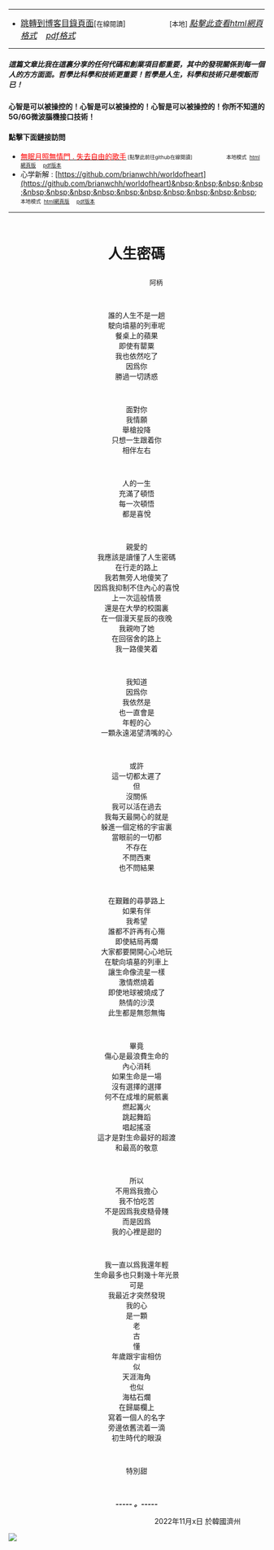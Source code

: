 ****
- [<font size=3>跳轉到博客目錄頁面</font>](../../tableOfContent.md)[<font size=2>在線閱讀</font>]&nbsp;&nbsp; &nbsp; &nbsp; &nbsp; &nbsp; &nbsp; &nbsp; &nbsp; &nbsp;&nbsp; &nbsp;  <font size=2> [本地] </font><font size=3>[*_點擊此查看html網頁格式_*](../../tableOfContent.html)&nbsp; &nbsp; [*_pdf格式_*](../../tableOfContent.md.pdf)</font>
****

##### *_這篇文章比我在這裏分享的任何代碼和創業項目都重要，其中的發現關係到每一個人的方方面面。哲學比科學和技術更重要！哲學是人生，科學和技術只是喫飯而已！_*

#### 心智是可以被操控的！心智是可以被操控的！心智是可以被操控的！你所不知道的5G/6G微波腦機接口技術！ 

#### 點擊下面鏈接訪問
- [<font color=red>無眠月照無情門 . 失去自由的歌手</font>](https://github.com/brianwchh/worldofheart/blob/main/md_and_html/%E7%84%A1%E7%9C%A0%E6%9C%88%E7%85%A7%E7%84%A1%E6%83%85%E9%96%80.md)<font size=1> [點擊此前往github在線閱讀]</font> &nbsp;&nbsp;&nbsp;&nbsp;&nbsp;&nbsp;&nbsp;&nbsp;&nbsp;&nbsp;&nbsp;&nbsp;&nbsp;&nbsp;&nbsp; <font size=1>本地模式 &nbsp;[html網頁版](../../md_and_html/無眠月照無情門.html) &nbsp;&nbsp;&nbsp; [pdf版本](../../md_and_html/無眠月照無情門.md.pdf) </font>
- 心学新解 : [https://github.com/brianwchh/worldofheart](https://github.com/brianwchh/worldofheart)&nbsp;&nbsp;&nbsp;&nbsp;&nbsp;&nbsp;&nbsp;&nbsp;&nbsp;&nbsp;&nbsp;&nbsp;&nbsp;&nbsp;&nbsp; <font size=1>本地模式 &nbsp;[html網頁版](../../md_and_html/心學新解.html) &nbsp;&nbsp;&nbsp; [pdf版本](../../md_and_html/心學新解.md.pdf) </font>

****

</br>

****<p align="center" style="font-size: 28px;">人生密碼</p>****

<p align="center" style="font-size: small;">&nbsp;&nbsp;&nbsp;&nbsp;&nbsp;&nbsp;&nbsp;&nbsp;&nbsp;&nbsp;&nbsp;&nbsp;&nbsp;&nbsp;&nbsp;&nbsp;&nbsp;&nbsp;&nbsp;&nbsp; 阿柄</p>


<div align="center"> <!-- div_1-->

<p align="center"> 
    
</br>

誰的人生不是一趟  
駛向墳墓的列車呢  
餐桌上的蘋果  
即使有罌粟  
我也依然吃了  
因爲你  
勝過一切誘惑   
    
</br>

面對你  
我情願  
舉槍投降  
只想一生跟着你  
相伴左右  
    
</br>

人的一生  
充滿了頓悟  
每一次頓悟  
都是喜悅  
    
</br>

親愛的  
我應該是讀懂了人生密碼  
在行走的路上  
我若無旁人地傻笑了  
因爲我抑制不住內心的喜悅  
上一次這般情景  
還是在大學的校園裏  
在一個漫天星辰的夜晚  
我親吻了她  
在回宿舍的路上  
我一路傻笑着  
    
</br>

我知道  
因爲你  
我依然是  
也一直會是  
年輕的心  
一顆永遠渴望清嘴的心  
    
</br>

或許  
這一切都太遲了  
但  
沒關係  
我可以活在過去  
我每天最開心的就是  
躲進一個定格的宇宙裏  
當眼前的一切都  
不存在  
不問西東  
也不問結果  
     
</br>

在艱難的尋夢路上  
如果有伴  
我希望  
誰都不許再有心殤  
即使結局再爛  
大家都要開開心心地玩  
在駛向墳墓的列車上  
讓生命像流星一樣  
激情燃燒着  
即使地球被燒成了  
熱情的沙漠  
此生都是無怨無悔  
    
</br>

畢竟  
傷心是最浪費生命的  
內心消耗  
如果生命是一場  
沒有選擇的選擇  
何不在成堆的屍骸裏  
燃起篝火  
跳起舞蹈  
唱起搖滾  
這才是對生命最好的超渡  
和最高的敬意  
    
</br>

所以  
不用爲我擔心  
我不怕吃苦  
不是因爲我皮糙骨賤  
而是因爲  
我的心裡是甜的  
    
</br>

我一直以爲我還年輕  
生命最多也只剩幾十年光景  
可是  
我最近才突然發現  
我的心  
是一顆  
老  
古  
懂  
年歲跟宇宙相仿  
似  
天涯海角  
也似   
海枯石爛  
在歸屬欄上  
寫着一個人的名字  
旁邊依舊流着一滴  
初生時代的眼淚  
    
</br>

特別甜
    
</br>

  ***_-----&nbsp;。-----_***

  <font size=2>



  </font>

</p>



<p align="right"> 2022年11月x日 於韓國濟州 &nbsp;&nbsp;&nbsp;&nbsp;&nbsp;&nbsp;&nbsp;&nbsp;&nbsp;&nbsp;&nbsp; </p>  
  
</div> <!-- end of div_1-->


<!-- image area, flex to make it center,it may not work for github, for html and pdf rendering only -->
<div align="center" style="page-break-inside: avoid; margin-top:1px; margin-bottom:1px;"> <!-- pictureWrapper_div add this only to make the bendan github understand -->
  <div class="ImageWrapperFlex" >
   <div class="FlexSide"  ></div>
   <image class="FlexImage"   src='./images/tyhj.jpeg '/>
   <div class="FlexSide" ></div>
  </div>
  <p align="center" style="margin:0px;">  </p> 
</div> <!-- end pictureWrapper_div -->



</br>
</br>


<div align="center" style="font-size:13px;">



</div>

 
</br>

</br>


<style>

.ImageWrapperFlex {
    display: flex; 
    flex-direction: row; 
    margin-top: 1px; 
    margin-bottom: 1px;

    width: 100% ;
}

.FlexSide {
    flex-basis: 0px ;
    flex:1;

}



/* large device screen 設置熒幕顯示圖片大小（電腦等大型屏幕）*/
@media only screen and (min-width: 600px) {

    .FlexImage {
        flex-basis: 600px ;
        flex:0;    
        height:auto; 
        max-width: 600px;
        min-width: 600px;
     
    }

}

 /* small device screen 設置熒幕顯示圖片大小（平板手機等屏幕）*/
@media only screen and (max-width: 600px) {
    
    .FlexImage {
        flex-basis: 600px ;
        flex:1;
        height:auto; 
     
    }

}

/* style for print !important 設置打印圖片大小*/
@media print {

    .FlexImage {
        flex-basis: 500px ;
        flex:0;    
        height:auto; 
        max-width: 500px;
        min-width: 500px;
     
    }
}


</style>


